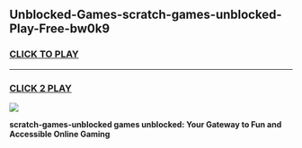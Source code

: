 
## Unblocked-Games-scratch-games-unblocked-Play-Free-bw0k9
<h3>
<a href="https://premium76.site?title=scratch-games-unblocked&ref=23A">CLICK TO PLAY</a></h3>
<hr>

<h3>
<a href="https://premium76.site?title=scratch-games-unblocked&ref=23A">CLICK 2 PLAY</a>
  
</h3>

<a href="https://premium76.site?title=scratch-games-unblocked&ref=23A"><img src="https://clearcache.store/games.png"></a>


**scratch-games-unblocked games unblocked: Your Gateway to Fun and Accessible Online Gaming**
